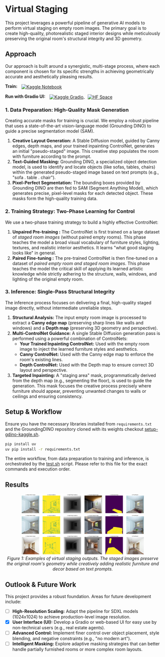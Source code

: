 # Virtual Staging

This project leverages a powerful pipeline of generative AI models to perform virtual staging on empty room images. The primary goal is to create high-quality, photorealistic staged interior designs while meticulously preserving the original room's structural integrity and 3D geometry.

## Approach

Our approach is built around a synergistic, multi-stage process, where each component is chosen for its specific strengths in achieving geometrically accurate and aesthetically pleasing results.
<p><strong>Train:</strong>
  <a href="https://www.kaggle.com/code/mithunparab/virtual-staging-stable-diffusion" target="_blank" style="margin-left: 10px; vertical-align: middle;">
    <img src="https://kaggle.com/static/images/site-logo.png" alt="Kaggle Notebook" height="24" style="vertical-align: middle;"/>
  </a>
</p>

<p><strong>Run with Gradio UI:</strong>
  <a href="https://www.kaggle.com/code/mithunparab/virtual-staging-gradio" target="_blank" style="margin-left: 10px;">
    <img src="https://kaggle.com/static/images/site-logo.png" alt="Kaggle Gradio" height="24" style="vertical-align: middle;"/>
  </a>
  <a href="https://huggingface.co/spaces/Nightfury16/virtual-staging" target="_blank" style="margin-left: 10px;">
    <img src="https://huggingface.co/front/assets/huggingface_logo-noborder.svg" alt="HF Space" height="24" style="vertical-align: middle;"/>
  </a>
</p>

### 1. Data Preparation: High-Quality Mask Generation

Creating accurate masks for training is crucial. We employ a robust pipeline that uses a state-of-the-art vision-language model (Grounding DINO) to guide a precise segmentation model (SAM).

1. **Creative Layout Generation:** A Stable Diffusion model, guided by Canny edges, depth maps, and your trained inpainting ControlNet, generates an initial "pseudo-staged" image. This creative step populates the room with furniture according to the prompt.
2. **Text-Guided Masking:** Grounding DINO, a specialized object detection model, is used to identify and locate objects (like sofas, tables, chairs) within the generated pseudo-staged image based on text prompts (e.g., "sofa . table . chair").
3. **Pixel-Perfect Segmentation:** The bounding boxes provided by Grounding DINO are then fed to SAM (Segment Anything Model), which generates precise, pixel-level masks for each detected object. These masks form the high-quality training data.

### 2. Training Strategy: Two-Phase Learning for Control

We use a two-phase training strategy to build a highly effective ControlNet:

1. **Unpaired Pre-training :** The ControlNet is first trained on a large dataset of *staged room images* (without paired empty rooms). This phase teaches the model a broad visual vocabulary of furniture styles, lighting, textures, and realistic interior aesthetics. It learns "what good staging looks like" in general.
2. **Paired Fine-tuning :** The pre-trained ControlNet is then fine-tuned on a dataset of *paired empty room and staged room images*. This phase teaches the model the critical skill of applying its learned artistic knowledge while strictly adhering to the structure, walls, windows, and lighting of the original empty room.

### 3. Inference: Single-Pass Structural Integrity

The inference process focuses on delivering a final, high-quality staged image directly, without intermediate unreliable steps.

1. **Structural Analysis:** The input empty room image is processed to extract a **Canny edge map** (preserving sharp lines like walls and windows) and a **Depth map** (preserving 3D geometry and perspective).
2. **Multi-ControlNet Guidance:** A single Stable Diffusion generation pass is performed using a powerful combination of ControlNets:
    * **Your Trained Inpainting ControlNet:** Used with the empty room image to inject the learned furniture styles and aesthetics.
    * **Canny ControlNet:** Used with the Canny edge map to enforce the room's existing lines.
    * **Depth ControlNet:** Used with the Depth map to ensure correct 3D layout and perspective.
3. **Targeted Inpainting:** A "staging area" mask, programmatically derived from the depth map (e.g., segmenting the floor), is used to guide the generation. This mask focuses the creative process precisely where furniture should appear, preventing unwanted changes to walls or ceilings and ensuring consistency.

## Setup & Workflow

Ensure you have the necessary libraries installed from `requirements.txt` and the GroundingDINO repository cloned with its weights checkout [setup-gdino-kaggle.sh](setup-gdino-kaggle.sh).

```bash
pip install uv
uv pip install -r requirements.txt
```

The entire workflow, from data preparation to training and inference, is orchestrated by the [test.sh](test.sh) script. Please refer to this file for the exact commands and execution order.

## Results

<p align="center">
    <img src="figs/output.png" alt="Virtual Staging Output 1" width="400"><br>
    <img src="figs/output2.png" alt="Virtual Staging Output 2" width="400"><br>
    <img src="figs/output3.png" alt="Virtual Staging Output 3" width="400"><br>
    <em>Figure 1: Examples of virtual staging outputs. The staged images preserve the original room's geometry while creatively adding realistic furniture and decor based on text prompts.</em>
</p>

## Outlook & Future Work

This project provides a robust foundation. Areas for future development include:

* [ ] **High-Resolution Scaling:** Adapt the pipeline for SDXL models (1024x1024) to achieve production-level image resolution.
* [x] **User Interface (UI):** Develop a Gradio or web-based UI for easy use by non-technical users (e.g., real estate agents).
* [ ] **Advanced Control:** Implement finer control over object placement, style blending, and negative constraints (e.g., "no modern art").
* [ ] **Intelligent Masking:** Explore adaptive masking strategies that can better handle partially furnished rooms or more complex room layouts.
